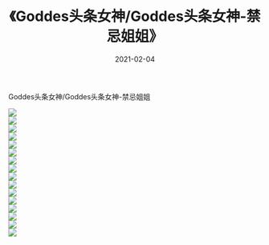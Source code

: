 ﻿---
layout: post
title:  《Goddes头条女神/Goddes头条女神-禁忌姐姐》
date:   2021-02-04
img: http://img.660000.xyz/Sharelink/网络美图/2021/Goddes头条女神/Goddes头条女神-禁忌姐姐/000.jpg
categories: [美女, 清纯, 唯美]
---

Goddes头条女神/Goddes头条女神-禁忌姐姐

 ![](http://img.660000.xyz/Sharelink/网络美图/2021/Goddes头条女神/Goddes头条女神-禁忌姐姐/001.jpg) <br>![](http://img.660000.xyz/Sharelink/网络美图/2021/Goddes头条女神/Goddes头条女神-禁忌姐姐/002.jpg) <br>![](http://img.660000.xyz/Sharelink/网络美图/2021/Goddes头条女神/Goddes头条女神-禁忌姐姐/003.jpg) <br>![](http://img.660000.xyz/Sharelink/网络美图/2021/Goddes头条女神/Goddes头条女神-禁忌姐姐/004.jpg) <br>![](http://img.660000.xyz/Sharelink/网络美图/2021/Goddes头条女神/Goddes头条女神-禁忌姐姐/005.jpg) <br>![](http://img.660000.xyz/Sharelink/网络美图/2021/Goddes头条女神/Goddes头条女神-禁忌姐姐/006.jpg) <br>![](http://img.660000.xyz/Sharelink/网络美图/2021/Goddes头条女神/Goddes头条女神-禁忌姐姐/007.jpg) <br>![](http://img.660000.xyz/Sharelink/网络美图/2021/Goddes头条女神/Goddes头条女神-禁忌姐姐/008.jpg) <br>![](http://img.660000.xyz/Sharelink/网络美图/2021/Goddes头条女神/Goddes头条女神-禁忌姐姐/009.jpg) <br>![](http://img.660000.xyz/Sharelink/网络美图/2021/Goddes头条女神/Goddes头条女神-禁忌姐姐/010.jpg) <br>![](http://img.660000.xyz/Sharelink/网络美图/2021/Goddes头条女神/Goddes头条女神-禁忌姐姐/011.jpg) <br>![](http://img.660000.xyz/Sharelink/网络美图/2021/Goddes头条女神/Goddes头条女神-禁忌姐姐/012.jpg) <br>![](http://img.660000.xyz/Sharelink/网络美图/2021/Goddes头条女神/Goddes头条女神-禁忌姐姐/013.jpg) <br>![](http://img.660000.xyz/Sharelink/网络美图/2021/Goddes头条女神/Goddes头条女神-禁忌姐姐/014.jpg) <br>![](http://img.660000.xyz/Sharelink/网络美图/2021/Goddes头条女神/Goddes头条女神-禁忌姐姐/015.jpg) <br>![](http://img.660000.xyz/Sharelink/网络美图/2021/Goddes头条女神/Goddes头条女神-禁忌姐姐/016.jpg) <br>